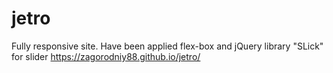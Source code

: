 # jetro
Fully responsive site. Have been applied flex-box and jQuery library "SLick" for slider
https://zagorodniy88.github.io/jetro/
